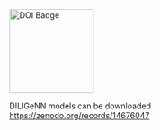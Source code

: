 
<!-- ![Screenshot 2025-02-06 at 7 05 10 PM](https://github.com/user-attachments/assets/724f0851-b18a-49cb-99ba-dc151ded3e9e) -->

<a href="https://doi.org/10.26434/chemrxiv-2024-d12gk-v2">
    <img src="https://github.com/user-attachments/assets/724f0851-b18a-49cb-99ba-dc151ded3e9e" width="150" alt="DOI Badge" />
</a>


DILIGeNN models can be downloaded
https://zenodo.org/records/14676047

